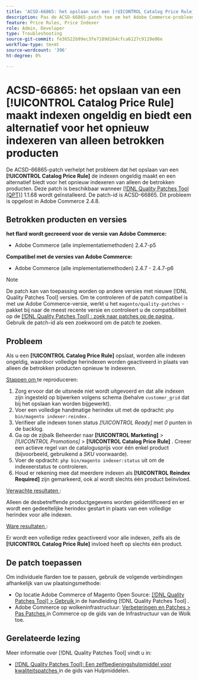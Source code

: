 ```yaml
---
title: 'ACSD-66865: het opslaan van een [!UICONTROL Catalog Price Rule] maakt indexen ongeldig en biedt een alternatief voor het opnieuw indexeren van alleen betrokken producten'
description: Pas de ACSD-66865-patch toe om het Adobe Commerce-probleem op te lossen, waarbij  Als u een [!UICONTROL Catalog Price Rules] opslaat, worden indexen ongeldig en wordt een alternatief geboden voor alleen de betreffende producten.
feature: Price Rules, Price Indexer
role: Admin, Developer
type: Troubleshooting
source-git-commit: fe36522b99ec3fe7189d164cfca6127c9119e06e
workflow-type: tm+mt
source-wordcount: '396'
ht-degree: 0%

---
```



# ACSD-66865: het opslaan van een **[!UICONTROL Catalog Price Rule]** maakt indexen ongeldig en biedt een alternatief voor het opnieuw indexeren van alleen betrokken producten

De ACSD-66865-patch verhelpt het probleem dat het opslaan van een **[!UICONTROL Catalog Price Rule]** de indexen ongeldig maakt en een alternatief biedt voor het opnieuw indexeren van alleen de betrokken producten. Deze patch is beschikbaar wanneer [[!DNL Quality Patches Tool (QPT)]](/help/tools/quality-patches-tool/quality-patches-tool-to-self-serve-quality-patches.md) 1.1.68 wordt geïnstalleerd. De patch-id is ACSD-66865. Dit probleem is opgelost in Adobe Commerce 2.4.8.

## Betrokken producten en versies

**het flard wordt gecreeerd voor de versie van Adobe Commerce:**

* Adobe Commerce (alle implementatiemethoden) 2.4.7-p5

**Compatibel met de versies van Adobe Commerce:**

* Adobe Commerce (alle implementatiemethoden) 2.4.7 - 2.4.7-p6

>[!NOTE]
>
>De patch kan van toepassing worden op andere versies met nieuwe [!DNL Quality Patches Tool] versies. Om te controleren of de patch compatibel is met uw Adobe Commerce-versie, werkt u het `magento/quality-patches` -pakket bij naar de meest recente versie en controleert u de compatibiliteit op de [[!DNL Quality Patches Tool] : zoek naar patches op de pagina ](https://experienceleague.adobe.com/tools/commerce-quality-patches/index.html) . Gebruik de patch-id als een zoekwoord om de patch te zoeken.

## Probleem

Als u een **[!UICONTROL Catalog Price Rule]** opslaat, worden alle indexen ongeldig, waardoor volledige herindexen worden geactiveerd in plaats van alleen de betrokken producten opnieuw te indexeren.

<u> Stappen om </u> te reproduceren:

1. Zorg ervoor dat de uitsnede niet wordt uitgevoerd en dat alle indexen zijn ingesteld op bijwerken volgens schema (behalve `customer_grid` dat bij het opslaan kan worden bijgewerkt).
2. Voer een volledige handmatige herindex uit met de opdracht: `php bin/magento indexer:reindex` .
3. Verifieer alle indexen tonen status *[!UICONTROL Ready]* met *0* punten in de backlog.
4. Ga op de zijbalk Beheerder naar **[!UICONTROL Marketing]** > *[!UICONTROL Promotions]* > **[!UICONTROL Catalog Price Rule]** . Creeer een actieve regel van de catalogusprijs voor één enkel product (bijvoorbeeld, gebruikend a *SKU* voorwaarde).
5. Voer de opdracht: `php bin/magento indexer:status` uit om de indexeerstatus te controleren.
6. Houd er rekening mee dat meerdere indexen als **[!UICONTROL Reindex Required]** zijn gemarkeerd, ook al wordt slechts één product beïnvloed.

<u> Verwachte resultaten </u>:

Alleen de desbetreffende productgegevens worden geïdentificeerd en er wordt een gedeeltelijke herindex gestart in plaats van een volledige herindex voor alle indexen.

<u> Ware resultaten </u>:

Er wordt een volledige redex geactiveerd voor alle indexen, zelfs als de **[!UICONTROL Catalog Price Rule]** invloed heeft op slechts één product.

## De patch toepassen

Om individuele flarden toe te passen, gebruik de volgende verbindingen afhankelijk van uw plaatsingsmethode:

* Op locatie Adobe Commerce of Magento Open Source: [[!DNL Quality Patches Tool] > Gebruik ](/help/tools/quality-patches-tool/usage.md) in de handleiding [!DNL Quality Patches Tool] .
* Adobe Commerce op wolkeninfrastructuur: [ Verbeteringen en Patches > Pas Patches ](https://experienceleague.adobe.com/docs/commerce-cloud-service/user-guide/develop/upgrade/apply-patches.html) in Commerce op de gids van de Infrastructuur van de Wolk toe.

## Gerelateerde lezing

Meer informatie over [!DNL Quality Patches Tool] vindt u in:

* [[!DNL Quality Patches Tool]: Een zelfbedieningshulpmiddel voor kwaliteitspatches ](/help/tools/quality-patches-tool/quality-patches-tool-to-self-serve-quality-patches.md) in de gids van Hulpmiddelen.
